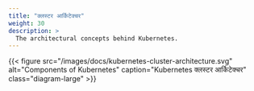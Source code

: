 ```yaml
---
title: "क्लस्टर आर्किटेक्चर"
weight: 30
description: >
  The architectural concepts behind Kubernetes.
---
```


{{< figure src="/images/docs/kubernetes-cluster-architecture.svg" alt="Components of Kubernetes" caption="Kubernetes क्लस्टर आर्किटेक्चर" class="diagram-large" >}}
